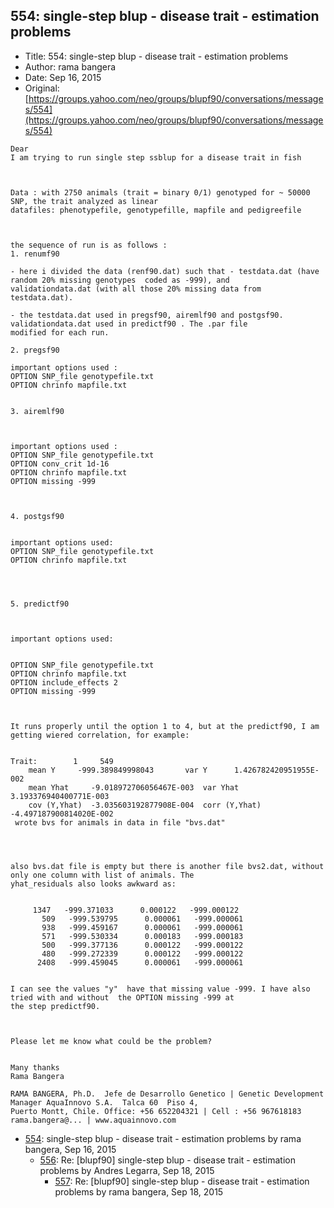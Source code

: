 ## 554: single-step blup - disease trait - estimation problems

- Title: 554: single-step blup - disease trait - estimation problems
- Author: rama bangera
- Date: Sep 16, 2015
- Original: [https://groups.yahoo.com/neo/groups/blupf90/conversations/messages/554](https://groups.yahoo.com/neo/groups/blupf90/conversations/messages/554)

```
Dear 
I am trying to run single step ssblup for a disease trait in fish 



Data : with 2750 animals (trait = binary 0/1) genotyped for ~ 50000 SNP, the trait analyzed as linear
datafiles: phenotypefile, genotypefille, mapfile and pedigreefile 



the sequence of run is as follows :
1. renumf90 

- here i divided the data (renf90.dat) such that - testdata.dat (have random 20% missing genotypes  coded as -999), and
validationdata.dat (with all those 20% missing data from testdata.dat). 

- the testdata.dat used in pregsf90, airemlf90 and postgsf90. validationdata.dat used in predictf90 . The .par file
modified for each run. 

2. pregsf90 

important options used :
OPTION SNP_file genotypefile.txt
OPTION chrinfo mapfile.txt


3. airemlf90 



important options used :
OPTION SNP_file genotypefile.txt
OPTION conv_crit 1d-16
OPTION chrinfo mapfile.txt
OPTION missing -999



4. postgsf90


important options used:
OPTION SNP_file genotypefile.txt
OPTION chrinfo mapfile.txt




5. predictf90 



important options used:


OPTION SNP_file genotypefile.txt
OPTION chrinfo mapfile.txt
OPTION include_effects 2
OPTION missing -999



It runs properly until the option 1 to 4, but at the predictf90, I am getting wiered correlation, for example:


Trait:		  1	    549
    mean Y	   -999.389849998043	   var Y	  1.426782420951955E-002
    mean Yhat	  -9.018972706056467E-003  var Yhat	  3.193376940400771E-003
    cov (Y,Yhat)  -3.035603192877908E-004  corr (Y,Yhat) -4.497187900814020E-002
 wrote bvs for animals in data in file "bvs.dat"




also bvs.dat file is empty but there is another file bvs2.dat, without only one column with list of animals. The
yhat_residuals also looks awkward as:


     1347   -999.371033      0.000122	-999.000122
       509   -999.539795      0.000061	 -999.000061
       938   -999.459167      0.000061	 -999.000061
       571   -999.530334      0.000183	 -999.000183
       500   -999.377136      0.000122	 -999.000122
       480   -999.272339      0.000122	 -999.000122
      2408   -999.459045      0.000061	 -999.000061


I can see the values "y"  have that missing value -999. I have also tried with and without  the OPTION missing -999 at
the step predictf90. 



Please let me know what could be the problem?


Many thanks
Rama Bangera
 
RAMA BANGERA, Ph.D.  Jefe de Desarrollo Genetico | Genetic Development Manager AquaInnovo S.A.	Talca 60  Piso 4,
Puerto Montt, Chile. Office: +56 652204321 | Cell : +56 967618183  rama.bangera@... | www.aquainnovo.com
```

- [554](0554.md): single-step blup - disease trait - estimation problems by rama bangera, Sep 16, 2015
    - [556](0556.md): Re: [blupf90] single-step blup - disease trait - estimation problems by Andres Legarra, Sep 18, 2015
        - [557](0557.md): Re: [blupf90] single-step blup - disease trait - estimation problems by rama bangera, Sep 18, 2015

